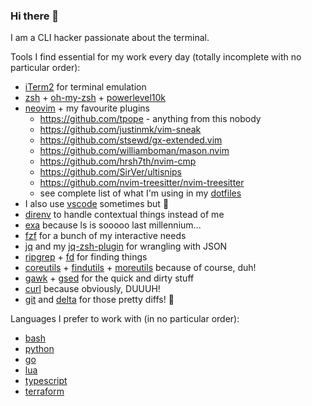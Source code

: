 ### Hi there 👋

I am a CLI hacker passionate about the terminal.

Tools I find essential for my work every day (totally incomplete with no particular order):

- [iTerm2](https://iterm2.com/) for terminal emulation
- [zsh](https://www.zsh.org/) + [oh-my-zsh](https://ohmyz.sh) + [powerlevel10k](https://github.com/romkatv/powerlevel10k)
- [neovim](https://neovim.io/) + my favourite plugins
  - https://github.com/tpope - anything from this nobody
  - https://github.com/justinmk/vim-sneak
  - https://github.com/stsewd/gx-extended.vim
  - https://github.com/williamboman/mason.nvim
  - https://github.com/hrsh7th/nvim-cmp
  - https://github.com/SirVer/ultisnips
  - https://github.com/nvim-treesitter/nvim-treesitter
  - see complete list of what I'm using in my [dotfiles](https://github.com/reegnz/dotfiles/blob/master/nvim/.config/nvim/plug.vim)
- I also use [vscode](https://code.visualstudio.com/) sometimes but 🤫
- [direnv](https://direnv.net/) to handle contextual things instead of me
- [exa](https://the.exa.website/) because ls is sooooo last millennium...
- [fzf](https://github.com/junegunn/fzf) for a bunch of my interactive needs
- [jq](https://stedolan.github.io/jq/) and my [jq-zsh-plugin](https://github.com/reegnz/jq-zsh-plugin) for wrangling with JSON
- [ripgrep](https://github.com/BurntSushi/ripgrep) + [fd](https://github.com/sharkdp/fd) for finding things
- [coreutils](https://www.gnu.org/software/coreutils/coreutils.html) + 
  [findutils](https://www.gnu.org/software/findutils/) + 
  [moreutils](https://joeyh.name/code/moreutils/) because of course, duh!
- [gawk](https://www.gnu.org/software/gawk/) + [gsed](https://www.gnu.org/software/sed/) for the quick and dirty stuff
- [curl](https://curl.se/) because obviously, DUUUH!
- [git](https://git-scm.com/) and [delta](https://github.com/dandavison/delta) for those pretty diffs! 🤩

Languages I prefer to work with (in no particular order):

- [bash](https://google.github.io/styleguide/shellguide.html)
- [python](https://www.python.org/)
- [go](https://golang.org/)
- [lua](https://www.lua.org/)
- [typescript](https://www.typescriptlang.org/)
- [terraform](https://www.terraform.io/)
